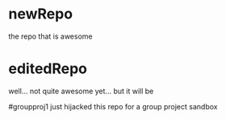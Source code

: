 # newRepo
the repo that is awesome
# editedRepo
well... not quite awesome yet... but it will be

#groupproj1
just hijacked this repo for a group project sandbox
